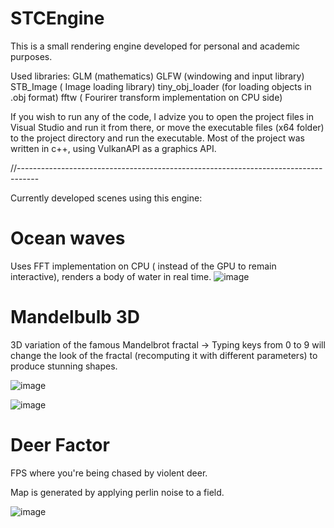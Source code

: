 # STCEngine

This is a small rendering engine developed for personal and academic purposes.

Used libraries:
    GLM (mathematics)
    GLFW (windowing and input library)
    STB_Image ( Image loading library)
    tiny_obj_loader (for loading objects in .obj format)
    fftw ( Fourirer transform implementation on CPU side)

If you wish to run any of the code, I advize you to open the project files in Visual Studio and run it from there, or move the executable files (x64 folder) to the project directory and run the executable.
Most of the project was written in c++, using VulkanAPI as a graphics API.

//-----------------------------------------------------------------------------------

Currently developed scenes using this engine:

# Ocean waves
Uses FFT implementation on CPU ( instead of the GPU to remain interactive), renders a body of water in real time.
![image](https://github.com/zemi-taj-fromaz/VulkanEngine/assets/99961022/fcb958dc-88e8-496a-b5e2-9116cdc1f624)

# Mandelbulb 3D

3D variation of the famous Mandelbrot fractal -> Typing keys from 0 to 9 will change the look of the fractal (recomputing it with different parameters)
to produce stunning shapes.

![image](https://github.com/zemi-taj-fromaz/VulkanEngine/assets/99961022/fb309db8-31b2-45a5-8d1c-933f0868132c)

![image](https://github.com/zemi-taj-fromaz/VulkanEngine/assets/99961022/6fe9a1ef-2043-4264-b205-b2a68a0bd5f9)



# Deer Factor

FPS where you're being chased by violent deer.

Map is generated by applying perlin noise to a  field.

![image](https://github.com/zemi-taj-fromaz/VulkanEngine/assets/99961022/59c9da95-3c64-4b3f-9ef7-53dea5e48dbe)




